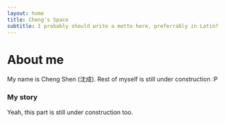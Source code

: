 ```yaml
---
layout: home
title: Cheng's Space
subtitle: I probably should write a motto here, preferrably in Latin?
---
```


# About me
My name is Cheng Shen (沈成). Rest of myself is still under construction :P

### My story

Yeah, this part is still under construction too.
